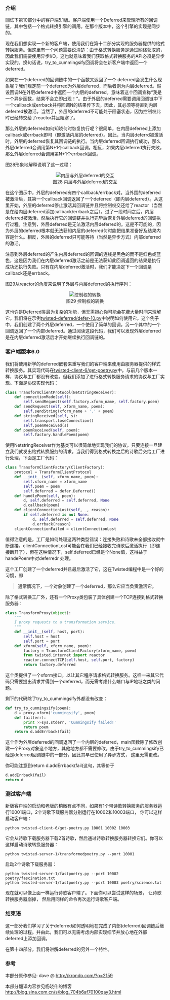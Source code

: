 ### 介绍

回忆下第10部分中的客户端5.1版。客户端使用一个Deferred来管理所有的回调链，其中包括一个格式转换引擎的调用。在那个版本中，这个引擎的实现是同步的。

现在我们想实现一个新的客户端，使用我们在第十二部分实现的服务器提供的格式转换服务。但这里有一个问题需要说清楚：由于格式转换服务是通过网络获取的，因此我们需要使用异步I/O。这也就意味着我们获取格式转换服务的API必须是异步实现的。换句话说，try_to_cummingsify回调将会在新客户端中返回一个 deferred。

如果在一个deferred的回调链中的一个函数又返回了一个 deferred会发生什么现象呢？我们规定前一个deferred为外层deferred，而后者则为内层deferred。假设回调N在外层deferred中返回一个内层的deferred。意味着这个回调宣称“我是一个异步函数，结果不会立即出现！”。由于外层的deferred需要调用回调链中下一个callback或errback并将回调N的结果传下去，因此，其必须等待直到内层deferred被激活。当然了，外层的deferred不可能处于阻塞状态，因为控制权此时已经转交给了reactor并且阻塞了。

那么外层的deferred如何知晓何时恢复执行呢？很简单，在内层deferred上添加callback或errback即可（即激活内层的deferred）。因此，当内层deferrd被激活时，外层的deferred恢复其回调链的执行。当内层deferred回调执行成功，那么外层deferred会调用第N+1个callback回调。相反，如果内层deferred执行失败，那么外层deferred会调用第N+1个errback回调。

图28形象地解释说明了这一过程：

<div style="text-align: center"><img src="_static/p13_deferred-111.png" title="内层与外层deferred的交互" alt="内层与外层deferred的交互" /></div>
<div style="text-align: center">图28 内层与外层deferred的交互</div>

在这个图示中，外层的deferred有四个callback/errback对。当外围的deferred被激活后，其第一个callback回调返回了一个deferred（即内层deferred）。从这里开始，外层的deferred停止激活其回调链并且将控制权交还给了reactor（当然是在给内层deferred添加callback/errback之后）。过了一段时间之后，内层deferred被激活，然后执行它的回调链并执行完毕后恢复外层deferred的回调执行过程。注意到，外层deferred是无法激活内层deferred的。这是不可能的，因为外层的deferred根本就无法获知内层的deferred何时能把结果准备好及结果内容是什么。相反，外层的deferred只可能等待（当然是异步方式）内部deferred的激活。

注意到外层deferred的产生内层deferred的回调的连线是黑色的而不是红色或蓝色，这是因为我们在内层deferred激活之前是无法获知此回调返回的结果是执行成功还执行失败。只有在内层deferred激活时，我们才能决定下一个回调是callback还是errback。

图29从reactor的角度来说明了外层与内层deferred的执行序列：

<div style="text-align: center"><img src="_static/p13_deferred-12.png" title="控制权的转换" alt="控制权的转换" /></div>
<div style="text-align: center">图29 控制权的转换</div>
 
这也许是Deferred类最为复杂的功能，但无需担心你可能会花费大量时间来理解它。我们将在示例[twisted-deferred/defer-10.py](http://github.com/jdavisp3/twisted-intro/blob/master/twisted-deferred/defer-10.py)中说明如何使用它。这个例子中，我们创建了两个外层deferred，一个使用了简单的回调，另一个其中的一个回调返回了一个内部deferred。通过阅读这段代码，我们可以发现外层deferred是在内层deferred激活后才开始继续执行回调链的。

### 客户端版本6.0

我们将使用新学的deferred嵌套来重写我们的客户端来使用由服务器提供的样式转换服务。其实现代码在[twisted-client-6/get-poetry.py](http://github.com/jdavisp3/twisted-intro/blob/master/twisted-client-6/get-poetry.py)中。与前几个版本一样，协议与工厂都没有改变。但我们添加了进行格式转换服务请求的协议与工厂实现。下面是协议实现代码：
```python
class TransformClientProtocol(NetstringReceiver):
    def connectionMade(self):
        self.sendRequest(self.factory.xform_name, self.factory.poem)
    def sendRequest(self, xform_name, poem):
        self.sendString(xform_name + '.' + poem)
    def stringReceived(self, s):
        self.transport.loseConnection()
        self.poemReceived(s)
    def poemReceived(self, poem):
        self.factory.handlePoem(poem)
```
使用NetstringReceiver作为基类可以很简单地实现我们的协议。只要连接一旦建立我们就发出格式转换服务的请求。当我们得到格式转换之后的诗歌后交给工厂进行处理，下面是工厂代码：
```python
class TransformClientFactory(ClientFactory):
    protocol = TransformClientProtocol
    def __init__(self, xform_name, poem):
        self.xform_name = xform_name
        self.poem = poem
        self.deferred = defer.Deferred()
    def handlePoem(self, poem):
        d, self.deferred = self.deferred, None
        d.callback(poem)
    def clientConnectionLost(self, _, reason):
        if self.deferred is not None:
            d, self.deferred = self.deferred, None
            d.errback(reason)
    clientConnectionFailed = clientConnectionLost
```
值得注意的是，工厂是如何处理这两种类型错误：连接失败和诗歌未全部接收就中断连接。clientConncetionLost可能会在我们已经接收完诗歌后激活执行（即连接断开了），但在这种情况下，self.deferred已经是个None值，这得益于handePoem中对deferredr 处理。

这个工厂创建了一个deferred并且最后激活了它，这在Twisted编程中是一个好的习惯，即

> **通常情况下，一个对象创建了一个deferred，那么它应当负责激活它。**

除了格式转换工厂外，还有一个Proxy类包装了具体创建一个TCP连接到格式转换服务器：
```python
class TransformProxy(object):
    """
    I proxy requests to a transformation service.
    """
    def __init__(self, host, port):
        self.host = host
        self.port = port
    def xform(self, xform_name, poem):
        factory = TransformClientFactory(xform_name, poem)
        from twisted.internet import reactor
        reactor.connectTCP(self.host, self.port, factory)
        return factory.deferred
```
这个类提供了一个xform接口，以让其它程序请求格式转换服务。这样一来其它代码只需要提出请求并得到一个deferred，而无需考虑什么端口与IP地址之类的问题。

剩下的代码除了try_to_cummingsify外都没有改变：
```python
def try_to_cummingsify(poem):
    d = proxy.xform('cummingsify', poem)
    def fail(err):
        print >>sys.stderr, 'Cummingsify failed!'
        return poem
    return d.addErrback(fail)
```
这个作为外层deferred的回调返回了一个内层的deferred，main函数除了修改创建一个Proxy对象这个地方，其他地方都不需要修改。由于try_to_cummingsify已经是deferred回调链中的一部分，因此其早已使用了异步方式， 这里无需更改。

你可能注意到return d.addErrback(fail)这句，其等价于
```python
d.addErrback(fail)
return d
```

### 测试客户端

新版客户端的启动和老版的稍微有点不同，如果有1个带诗歌转换服务的服务器运行10001端口，2个诗歌下载服务器分别运行在10002和10003端口， 你可以这样启动客户端：
```
python twisted-client-6/get-poetry.py 10001 10002 10003
```
它会从诗歌下载服务器下载2首诗歌，然后通过诗歌转换服务器转换它们。你可以这样启动诗歌转换服务器：
```
python twisted-server-1/transformedpoetry.py --port 10001
```
启动2个诗歌下载服务器：
```
python twisted-server-1/fastpoetry.py --port 10002 poetry/fascination.txt
python twisted-server-1/fastpoetry.py --port 10003 poetry/science.txt
```
现在就可以像上面一样运行诗歌客户端了。下面你可以尝试这样的场景， 让诗歌转换服务器崩掉， 然后用同样的命令再次运行诗歌客户端。

### 结束语

这一部分我们学习了关于deferred如何透明地在完成了内部(deferred)回调链后继续处理的过程。并由此，我们可以无需考虑内部实现细节并放心地在外部deferred上添加回调。

在第十四部分，我们将讲解deferred的另外一个特性。

### 参考

本部分原作参见: dave @ <http://krondo.com/?p=2159>

本部分翻译内容参见杨晓伟的博客 <http://blog.sina.com.cn/s/blog_704b6af70100qay3.html>
